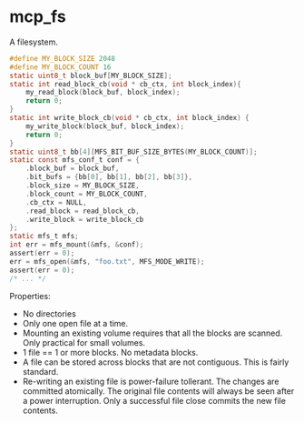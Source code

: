 # mcp_fs

A filesystem.

```c
#define MY_BLOCK_SIZE 2048
#define MY_BLOCK_COUNT 16
static uint8_t block_buf[MY_BLOCK_SIZE];
static int read_block_cb(void * cb_ctx, int block_index){
	my_read_block(block_buf, block_index);
	return 0;
}
static int write_block_cb(void * cb_ctx, int block_index) {
	my_write_block(block_buf, block_index);
	return 0;
}
static uint8_t bb[4][MFS_BIT_BUF_SIZE_BYTES(MY_BLOCK_COUNT)];
static const mfs_conf_t conf = {
	.block_buf = block_buf,
	.bit_bufs = {bb[0], bb[1], bb[2], bb[3]},
	.block_size = MY_BLOCK_SIZE,
	.block_count = MY_BLOCK_COUNT,
	.cb_ctx = NULL,
	.read_block = read_block_cb,
	.write_block = write_block_cb
};
static mfs_t mfs;
int err = mfs_mount(&mfs, &conf);
assert(err = 0);
err = mfs_open(&mfs, "foo.txt", MFS_MODE_WRITE);
assert(err = 0);
/* ... */
```

Properties:

- No directories
- Only one open file at a time.
- Mounting an existing volume
  requires that all the blocks
  are scanned. Only practical
  for small volumes.
- 1 file == 1 or more blocks.
  No metadata blocks.
- A file can be stored across
  blocks that are not contiguous.
  This is fairly standard.
- Re-writing an existing file
  is power-failure tollerant.
  The changes are committed
  atomically. The original file
  contents will always be seen
  after a power interruption.
  Only a successful file close
  commits the new file contents.

